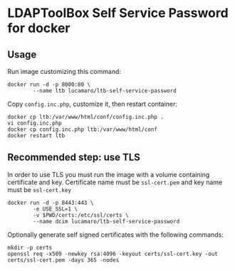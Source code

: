 # LDAPToolBox Self Service Password for docker

## Usage

Run image customizing this command:

	docker run -d -p 8000:80 \
			--name ltb lucamaro/ltb-self-service-password
			
Copy `config.inc.php`, customize it, then restart container:

	docker cp ltb:/var/www/html/conf/config.inc.php .
	vi config.inc.php
	docker cp config.inc.php ltb:/var/www/html/conf
	docker restart ltb
	
## Recommended step: use TLS

In order to use TLS you must run the image with a volume containing certificate and key. Certificate name must be `ssl-cert.pem` and key name must be `ssl-cert.key`

	docker run -d -p 8443:443 \
			-e USE_SSL=1 \
			-v $PWD/certs:/etc/ssl/certs \
			--name dcim lucamaro/ltb-self-service-password

Optionally generate self signed certificates with the following commands:

	mkdir -p certs
	openssl req -x509 -newkey rsa:4096 -keyout certs/ssl-cert.key -out certs/ssl-cert.pem -days 365 -nodes
	